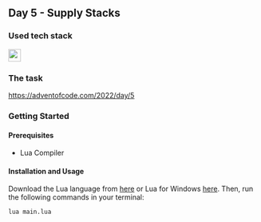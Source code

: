 ## Day 5 - Supply Stacks

### Used tech stack

<img src="https://img.shields.io/badge/Lua-2C2D72?style=for-the-badge&logo=lua&logoColor=white" height=25></img>

### The task
https://adventofcode.com/2022/day/5

### Getting Started

#### Prerequisites
* Lua Compiler

#### Installation and Usage
Download the Lua language from [here](https://www.lua.org/download.html) or Lua for Windows [here](https://github.com/rjpcomputing/luaforwindows/releases). Then, run the following commands in your terminal:

```bash
lua main.lua
```
